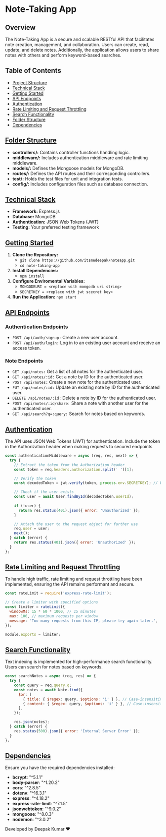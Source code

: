 
Note-Taking App
===============

Overview
--------

The Note-Taking App is a secure and scalable RESTful API that facilitates note creation, management, and collaboration. Users can create, read, update, and delete notes. Additionally, the application allows users to share notes with others and perform keyword-based searches.

Table of Contents
-----------------

*   [Project Structure](#project-structure)
*   [Technical Stack](#technical-stack)
*   [Getting Started](#getting-started)
*   [API Endpoints](#api-endpoints)
*   [Authentication](#authentication)
*   [Rate Limiting and Request Throttling](#rate-limiting-and-request-throttling)
*   [Search Functionality](#search-functionality)
*   [Folder Structure](#folder-structure)
*   [Dependencies](#dependencies)

[Folder Structure](#project-structure)
----------------

*   **controllers/:** Contains controller functions handling logic.
*   **middleware/:** Includes authentication middleware and rate limiting middleware.
*   **models/:** Defines the Mongoose models for MongoDB.
*   **routes/:** Defines the API routes and their corresponding controllers.
*   **test/:** Holds the test files for unit and integration tests.
*   **config/:** Includes configuration files such as database connection.


[Technical Stack](#technical-stack)
---------------

*   **Framework:** Express.js
*   **Database:** MongoDB
*   **Authentication:** JSON Web Tokens (JWT)
*   **Testing:** Your preferred testing framework

[Getting Started](#getting-started)
---------------

1.  **Clone the Repository:** 
    - `git clone https://github.com/itsmedeepak/noteapp.git` 
    - `cd note-taking-app`
2.  **Install Dependencies:** 
      - `npm install`
3.  **Configure Enviromental Variables:**
    -  `MONGODBURI = <replace with mongodb uri string>`
     -  `SECRETKEY = <replace with jwt scecret key>`
4.  **Run the Application:** `npm start`

[API Endpoints](#api-endpoints)
-------------

### Authentication Endpoints

*   `POST /api/auth/signup:` Create a new user account.
*   `POST /api/auth/login:` Log in to an existing user account and receive an access token.

### Note Endpoints

*   `GET /api/notes:` Get a list of all notes for the authenticated user.
*   `GET /api/notes/:id:` Get a note by ID for the authenticated user.
*   `POST /api/notes:` Create a new note for the authenticated user.
*   `PUT /api/notes/:id:` Update an existing note by ID for the authenticated user.
*   `DELETE /api/notes/:id:` Delete a note by ID for the authenticated user.
*   `POST /api/notes/:id/share:` Share a note with another user for the authenticated user.
*   `GET /api/search?q=:query:` Search for notes based on keywords.

[Authentication](#authentication)
--------------

The API uses JSON Web Tokens (JWT) for authentication. Include the token in the Authorization header when making requests to secured endpoints.

```javascript
const authenticationMiddleware = async (req, res, next) => {
  try {
    // Extract the token from the Authorization header
    const token = req.headers.authorization.split(' ')[1];

    // Verify the token
    const decodedToken = jwt.verify(token, process.env.SECRETKEY); // Use your actual secret key

    // Check if the user exists
    const user = await User.findById(decodedToken.userId);
    
    if (!user) {
      return res.status(401).json({ error: 'Unauthorized' });
    }

    // Attach the user to the request object for further use
    req.user = user;
    next();
  } catch (error) {
    return res.status(401).json({ error: 'Unauthorized' });
  }
};
```

[Rate Limiting and Request Throttling](#rate-limiting-and-request-throttling)
------------------------------------

To handle high traffic, rate limiting and request throttling have been implemented, ensuring the API remains performant and secure.

```javascript
const rateLimit = require('express-rate-limit');

// Create a limiter with specified options
const limiter = rateLimit({
  windowMs: 15 * 60 * 1000, // 15 minutes
  max: 100, // maximum requests per window
  message: 'Too many requests from this IP, please try again later.',
});

module.exports = limiter;
```

[Search Functionality](#search-functionality)
--------------------

Text indexing is implemented for high-performance search functionality. Users can search for notes based on keywords.

```javascript
const searchNotes = async (req, res) => {
  try {
    const query = req.query.q;
    const notes = await Note.find({
      $or: [
        { title: { $regex: query, $options: 'i' } }, // Case-insensitive title search
        { content: { $regex: query, $options: 'i' } }, // Case-insensitive content search
      ],
    });

    res.json(notes);
  } catch (error) {
    res.status(500).json({ error: 'Internal Server Error' });
  }
};
```


[Dependencies](#dependencies)
------------

Ensure you have the required dependencies installed:
- **bcrypt**: "^5.1.1"
- **body-parser**: "^1.20.2"
- **cors**: "^2.8.5"
- **dotenv**: "^16.3.1"
- **express**: "^4.18.2"
- **express-rate-limit**: "^7.1.5"
- **jsonwebtoken**: "^9.0.2"
- **mongoose**: "^8.0.3"
- **nodemon**: "^3.0.2"

Developed by Deepak Kumar ❤️
